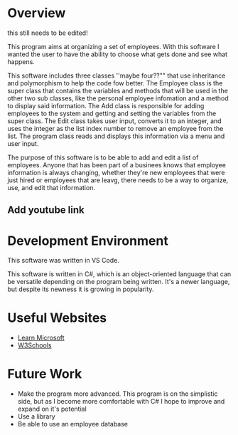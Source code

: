 # Overview

this still needs to be edited!

This program aims at organizing a set of employees. With this software I wanted the user to have the ability to choose what gets done and see what happens.

This software includes three classes ''maybe four??"" that use inheritance and polymorphism to help the code fow better. The Employee class is the super class that contains the variables and methods that will be used in the other two sub classes, like the personal employee infomation and a method to display said information. The Add class is responsible for adding employees to the system and getting and setting the variables from the super class. The Edit class takes user input, converts it to an integer, and uses the integer as the list index number to remove an employee from the list. The program class reads and displays this information via a menu and user input.

The purpose of this software is to be able to add and edit a list of employees. Anyone that has been part of a businees knows that employee information is always changing, whether they're new employees that were just hired or employees that are leavg, there needs to be a way to organize, use, and edit that information. 

## Add youtube link

# Development Environment

This software was written in VS Code.

This software is written in C#, which is an object-oriented language that can be versatile depending on the program being written. It's a newer language, but despite its newness it is growing in popularity. 

# Useful Websites

- [Learn Microsoft](https://learn.microsoft.com/en-us/dotnet/csharp/)
- [W3Schools](https://www.w3schools.com/cs/index.php)

# Future Work

- Make the program more advanced. This program is on the simplistic side, but as I become more comfortable with C# I hope to improve and expand on it's potential
- Use a library
- Be able to use an employee database

